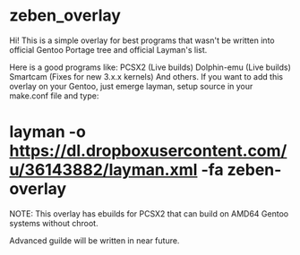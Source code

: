 zeben_overlay
=============
Hi! This is a simple overlay for best programs that wasn't be written into 
official Gentoo Portage tree and official Layman's list.

Here is a good programs like:
PCSX2 (Live builds)
Dolphin-emu (Live builds)
Smartcam (Fixes for new 3.x.x kernels)
And others.
If you want to add this overlay on your Gentoo, just emerge layman, setup source 
in your make.conf file and type:
# layman -o https://dl.dropboxusercontent.com/u/36143882/layman.xml -fa zeben-overlay

NOTE: This overlay has ebuilds for PCSX2 that can build on AMD64 Gentoo systems without chroot.

Advanced guilde will be written in near future.
